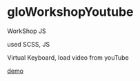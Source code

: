 # gloWorkshopYoutube

WorkShop JS

used SCSS, JS

Virtual Keyboard, load video from youTube

[demo](https://sapr0nov.github.io/gloWorkshopYoutube/)
